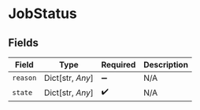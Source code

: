 # JobStatus


## Fields

| Field              | Type               | Required           | Description        |
| ------------------ | ------------------ | ------------------ | ------------------ |
| `reason`           | Dict[str, *Any*]   | :heavy_minus_sign: | N/A                |
| `state`            | Dict[str, *Any*]   | :heavy_check_mark: | N/A                |